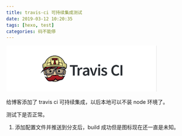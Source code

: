```yaml
---
title: travis-ci 可持续集成测试
date: 2019-03-12 10:20:35
tags: [hexo, test]
categories: 码不能停
---
```


![travis-ci](travis-ci-test/travis.png)

<!--more-->

给博客添加了  travis ci 可持续集成，以后本地可以不装 node 环境了。

测试下是否正常。

1. 添加配置文件并推送到分支后，build 成功但是图标现在还一直是未知。
